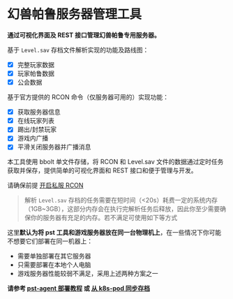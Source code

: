 # 幻兽帕鲁服务器管理工具

**通过可视化界面及 REST 接口管理幻兽帕鲁专用服务器。**

基于 `Level.sav` 存档文件解析实现的功能及路线图：

- [x] 完整玩家数据
- [x] 玩家帕鲁数据
- [x] 公会数据

基于官方提供的 RCON 命令（仅服务器可用的）实现功能：

- [x] 获取服务器信息
- [x] 在线玩家列表
- [x] 踢出/封禁玩家
- [x] 游戏内广播
- [x] 平滑关闭服务器并广播消息

本工具使用 bbolt 单文件存储，将 RCON 和 Level.sav 文件的数据通过定时任务获取并保存，提供简单的可视化界面和 REST 接口和便于管理与开发。

请确保前提 [开启私服 RCON](https://github.com/zaigie/palworld-server-tool?tab=readme-ov-file#%E5%A6%82%E4%BD%95%E5%BC%80%E5%90%AF%E7%A7%81%E6%9C%8D-rcon)

> 解析 `Level.sav` 存档的任务需要在短时间（<20s）耗费一定的系统内存（1GB~3GB），这部分内存会在执行完解析任务后释放，因此你至少需要确保你的服务器有充足的内存。若不满足可使用如下等方式

这里**默认为将 pst 工具和游戏服务器放在同一台物理机上**，在一些情况下你可能不想要它们部署在同一机器上：

- 需要单独部署在其它服务器
- 只需要部署在本地个人电脑
- 游戏服务器性能较弱不满足，采用上述两种方案之一

**请参考 [pst-agent 部署教程](https://github.com/zaigie/palworld-server-tool/blob/main/README.agent.md) 或 [从 k8s-pod 同步存档](https://github.com/zaigie/palworld-server-tool?tab=readme-ov-file#%E4%BB%8E-k8s-pod-%E5%90%8C%E6%AD%A5%E5%AD%98%E6%A1%A3)**